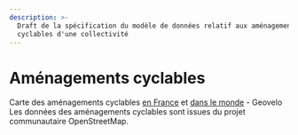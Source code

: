 ```yaml
---
description: >-
  Draft de la spécification du modèle de données relatif aux aménagements
  cyclables d'une collectivité
---
```


# Aménagements cyclables

Carte des aménagements cyclables [en France](http://amenagements-cyclables.fr) et [dans le monde](http://www.bicycle-facilities.com) - Geovelo  
Les données des aménagements cyclables sont issues du projet communautaire OpenStreetMap.

